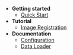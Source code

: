 <!-- docs/_sidebar.md -->

- **Getting started**
  - [Quick Start](quick_start.md)
- **Tutorial**
  - [Image Registration](tutorial_registration.md)
- **Documentation**
  - [Configuration](api_configuration.md)
  - [Data Loader](api_data_loader.md)
